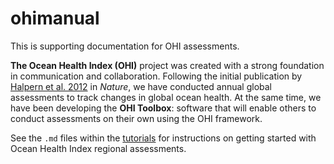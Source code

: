 ohimanual
=========

This is supporting documentation for OHI assessments.  
  
**The Ocean Health Index (OHI)** project was created with a strong foundation in communication and collaboration. Following the initial publication by [Halpern et al. 2012](http://www.nature.com/nature/journal/v488/n7413/abs/nature11397.html) in *Nature*, we have conducted annual global assessments to track changes in global ocean health. At the same time, we have been developing the **OHI Toolbox**: software that will enable others to conduct assessments on their own using the OHI framework.  
  
See the `.md` files within the [tutorials](https://github.com/OHI-Science/ohimanual/tree/master/tutorials) for instructions on getting started with Ocean Health Index regional assessments.
